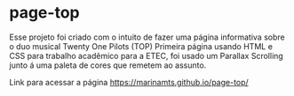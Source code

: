 # page-top
Esse projeto foi criado com o intuito de fazer uma página informativa sobre o duo musical Twenty One Pilots (TOP)
Primeira página usando HTML e CSS para trabalho acadêmico para a ETEC, foi usado um Parallax Scrolling junto á uma paleta de cores que remetem ao assunto.


Link para acessar a página
https://marinamts.github.io/page-top/

